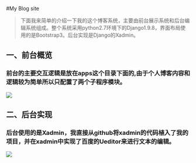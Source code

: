 #My Blog site
> 下面我来简单的介绍一下我的这个博客系统，主要由前台展示系统和后台编辑系统组成。整个系统采用python2.7环境下的Django1.9.8，界面布局使用的是Bootstrap3。后台实现是Django的Xadmin。

## 一、前台概览
### 前台的主要交互逻辑是放在apps这个目录下面的,由于个人博客内容和逻辑较为简单所以只配置了两个子程序模块。

![](http://i.imgur.com/R6UvQ36.png)

## 二、后台实现
### 后台使用的是Xadmin，我直接从github将xadmin的代码植入了我的项目，并在xadmin中实现了百度的Ueditor来进行文本的编辑。
![](http://i.imgur.com/SllJtPi.png)




